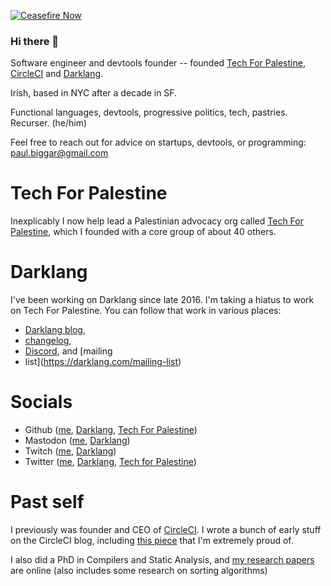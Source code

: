 [![Ceasefire Now](https://badge.techforpalestine.org/default)](https://techforpalestine.org/learn-more)

### Hi there 👋

Software engineer and devtools founder -- founded [Tech For
Palestine](https://techforpalestine.org), [CircleCI](https://circleci.com) and
[Darklang](https://darklang.com).

Irish, based in NYC after a decade in SF.

Functional languages, devtools, progressive politics, tech, pastries. Recurser. (he/him)

Feel free to reach out for advice on startups, devtools, or programming: paul.biggar@gmail.com

# Tech For Palestine

Inexplicably I now help lead a Palestinian advocacy org called [Tech For
Palestine](https://techforpalestine.org), which I founded with a core group of
about 40 others.

# Darklang

I've been working on Darklang since late 2016. I'm taking a hiatus to work on Tech For Palestine. You can follow that work in various places:

- [Darklang blog](https://blog.darklang.com),
- [changelog](https://docs.darklang.com/changelog),
- [Discord](https://darklang.com/discord-invite), and [mailing
- list](https://darklang.com/mailing-list)

# Socials

- Github ([me](https://github.com/pbiggar), [Darklang](https://github.com/darklang/dark), [Tech For Palestine](https://github.com/techforpalestine))
- Mastodon ([me](https://hachyderm.io/@paulbiggar), [Darklang](https://mas.to/@darklang))
- Twitch ([me](https://www.twitch.tv/paulbiggar), [Darklang](https://www.twitch.tv/actuallydarklang))
- Twitter ([me](https://twitter.com/paulbiggar), [Darklang](https://twitter.com/darklang), [Tech for Palestine](https://twitter.com/tech4palestine))

# Past self

I previously was founder and CEO of [CircleCI](https://circleci.com). I wrote a
bunch of early stuff on the CircleCI blog, including [this
piece](https://circleci.com/blog/its-the-future/#:~:text=It%E2%80%99s%20the%20future%202015%2D06%2D09)
that I'm extremely proud of.

I also did a PhD in Compilers and Static Analysis, and [my research papers](https://paulbiggar.com/research) are online (also includes some research on sorting algorithms)

